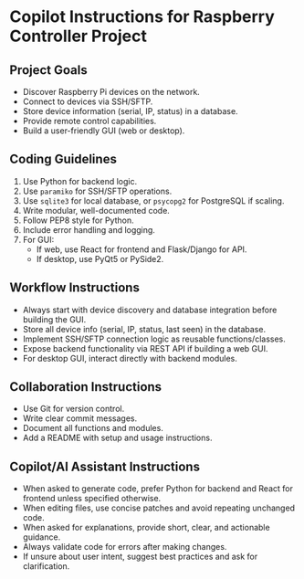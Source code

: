 # Copilot Instructions for Raspberry Controller Project

## Project Goals

- Discover Raspberry Pi devices on the network.
- Connect to devices via SSH/SFTP.
- Store device information (serial, IP, status) in a database.
- Provide remote control capabilities.
- Build a user-friendly GUI (web or desktop).

## Coding Guidelines

1. Use Python for backend logic.
2. Use `paramiko` for SSH/SFTP operations.
3. Use `sqlite3` for local database, or `psycopg2` for PostgreSQL if scaling.
4. Write modular, well-documented code.
5. Follow PEP8 style for Python.
6. Include error handling and logging.
7. For GUI:
   - If web, use React for frontend and Flask/Django for API.
   - If desktop, use PyQt5 or PySide2.

## Workflow Instructions

- Always start with device discovery and database integration before building the GUI.
- Store all device info (serial, IP, status, last seen) in the database.
- Implement SSH/SFTP connection logic as reusable functions/classes.
- Expose backend functionality via REST API if building a web GUI.
- For desktop GUI, interact directly with backend modules.

## Collaboration Instructions

- Use Git for version control.
- Write clear commit messages.
- Document all functions and modules.
- Add a README with setup and usage instructions.

## Copilot/AI Assistant Instructions

- When asked to generate code, prefer Python for backend and React for frontend unless specified otherwise.
- When editing files, use concise patches and avoid repeating unchanged code.
- When asked for explanations, provide short, clear, and actionable guidance.
- Always validate code for errors after making changes.
- If unsure about user intent, suggest best practices and ask for clarification.
